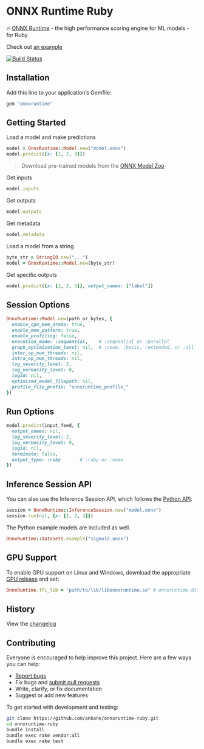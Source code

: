 # ONNX Runtime Ruby

:fire: [ONNX Runtime](https://github.com/Microsoft/onnxruntime) - the high performance scoring engine for ML models - for Ruby

Check out [an example](https://ankane.org/tensorflow-ruby)

[![Build Status](https://github.com/ankane/onnxruntime-ruby/workflows/build/badge.svg?branch=master)](https://github.com/ankane/onnxruntime-ruby/actions)

## Installation

Add this line to your application’s Gemfile:

```ruby
gem "onnxruntime"
```

## Getting Started

Load a model and make predictions

```ruby
model = OnnxRuntime::Model.new("model.onnx")
model.predict({x: [1, 2, 3]})
```

> Download pre-trained models from the [ONNX Model Zoo](https://github.com/onnx/models)

Get inputs

```ruby
model.inputs
```

Get outputs

```ruby
model.outputs
```

Get metadata

```ruby
model.metadata
```

Load a model from a string

```ruby
byte_str = StringIO.new("...")
model = OnnxRuntime::Model.new(byte_str)
```

Get specific outputs

```ruby
model.predict({x: [1, 2, 3]}, output_names: ["label"])
```

## Session Options

```ruby
OnnxRuntime::Model.new(path_or_bytes, {
  enable_cpu_mem_arena: true,
  enable_mem_pattern: true,
  enable_profiling: false,
  execution_mode: :sequential,    # :sequential or :parallel
  graph_optimization_level: nil,  # :none, :basic, :extended, or :all
  inter_op_num_threads: nil,
  intra_op_num_threads: nil,
  log_severity_level: 2,
  log_verbosity_level: 0,
  logid: nil,
  optimized_model_filepath: nil,
  profile_file_prefix: "onnxruntime_profile_"
})
```

## Run Options

```ruby
model.predict(input_feed, {
  output_names: nil,
  log_severity_level: 2,
  log_verbosity_level: 0,
  logid: nil,
  terminate: false,
  output_type: :ruby       # :ruby or :numo
})
```

## Inference Session API

You can also use the Inference Session API, which follows the [Python API](https://microsoft.github.io/onnxruntime/python/api_summary.html).

```ruby
session = OnnxRuntime::InferenceSession.new("model.onnx")
session.run(nil, {x: [1, 2, 3]})
```

The Python example models are included as well.

```ruby
OnnxRuntime::Datasets.example("sigmoid.onnx")
```

## GPU Support

To enable GPU support on Linux and Windows, download the appropriate [GPU release](https://github.com/microsoft/onnxruntime/releases) and set:

```ruby
OnnxRuntime.ffi_lib = "path/to/lib/libonnxruntime.so" # onnxruntime.dll for Windows
```

## History

View the [changelog](https://github.com/ankane/onnxruntime-ruby/blob/master/CHANGELOG.md)

## Contributing

Everyone is encouraged to help improve this project. Here are a few ways you can help:

- [Report bugs](https://github.com/ankane/onnxruntime-ruby/issues)
- Fix bugs and [submit pull requests](https://github.com/ankane/onnxruntime-ruby/pulls)
- Write, clarify, or fix documentation
- Suggest or add new features

To get started with development and testing:

```sh
git clone https://github.com/ankane/onnxruntime-ruby.git
cd onnxruntime-ruby
bundle install
bundle exec rake vendor:all
bundle exec rake test
```
